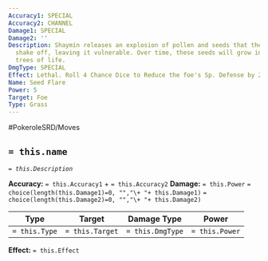 ```yaml
---
Accuracy1: SPECIAL
Accuracy2: CHANNEL
Damage1: SPECIAL
Damage2: ''
Description: Shaymin releases an explosion of pollen and seeds that the foe cannot
  shake off, leaving it vulnerable. Over time, these seeds will grow into gigantic
  trees of life.
DmgType: SPECIAL
Effect: Lethal. Roll 4 Chance Dice to Reduce the foe's Sp. Defense by 2.
Name: Seed Flare
Power: 5
Target: Foe
Type: Grass
---
```


#PokeroleSRD/Moves

## `= this.name` 
*`= this.Description`*

**Accuracy:** `= this.Accuracy1` + `= this.Accuracy2`
**Damage:** `= this.Power` `= choice(length(this.Damage1)=0, "","\+ "+ this.Damage1)` `= choice(length(this.Damage2)=0, "","\+ "+ this.Damage2)`

| Type          | Target          | Damage Type          | Power          |
| ------------- | --------------- | ---------------- | -------------- |
| `= this.Type` | `= this.Target` | `= this.DmgType` | `= this.Power` | 

**Effect:** `= this.Effect`